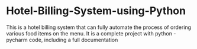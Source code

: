 # Hotel-Billing-System-using-Python
This is a hotel billing system that can fully automate the process of ordering various food items on the menu. It is a complete project with python - pycharm code, including a full documentation
